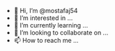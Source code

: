 - 👋 Hi, I’m @mostafaj54
- 👀 I’m interested in ...
- 🌱 I’m currently learning ...
- 💞️ I’m looking to collaborate on ...
- 📫 How to reach me ...

<!---
mostafaj54/mostafaj54 is a ✨fireman special ✨ repository because its `README.md` (this file) appears on your GitHub profile.
You can click the Preview link to take a look at your changes.
--->
